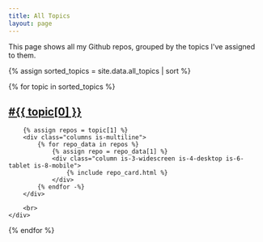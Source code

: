 ```yaml
---
title: All Topics
layout: page
---
```


This page shows all my Github repos, grouped by the topics I've assigned to them.

{% assign sorted_topics = site.data.all_topics | sort %}
<div id='repo-topics'>
{% for topic in sorted_topics %}
    <div>
        <a href="#topic-{{ topic[0] }}"><h2 id="topic-{{ topic[0] }}">&#35;{{ topic[0] }}</h2></a>

        {% assign repos = topic[1] %}
        <div class="columns is-multiline">
            {% for repo_data in repos %}
                {% assign repo = repo_data[1] %}
                <div class="column is-3-widescreen is-4-desktop is-6-tablet is-8-mobile">
                    {% include repo_card.html %}
                </div>
            {% endfor -%}
        </div>

        <br>
    </div>
{% endfor %}
</div>
